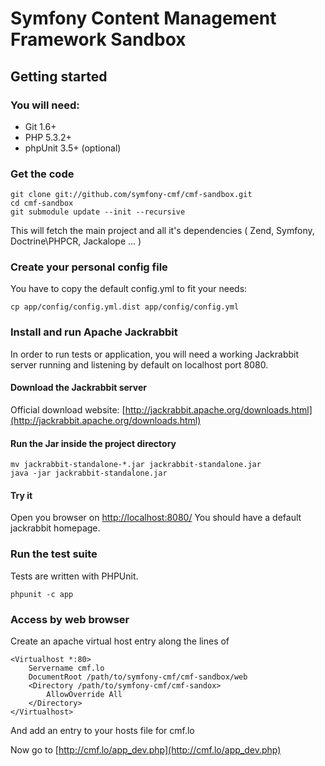 # Symfony Content Management Framework Sandbox


## Getting started

### You will need:
  * Git 1.6+
  * PHP 5.3.2+
  * phpUnit 3.5+ (optional)

### Get the code

    git clone git://github.com/symfony-cmf/cmf-sandbox.git
    cd cmf-sandbox
    git submodule update --init --recursive

This will fetch the main project and all it's dependencies ( Zend, Symfony, Doctrine\PHPCR, Jackalope ... )

### Create your personal config file

You have to copy the default config.yml to fit your needs:

    cp app/config/config.yml.dist app/config/config.yml

### Install and run Apache Jackrabbit

In order to run tests or application, you will need a working Jackrabbit server running and listening by default on localhost port 8080.

#### Download the Jackrabbit server

Official download website: [http://jackrabbit.apache.org/downloads.html](http://jackrabbit.apache.org/downloads.html)

#### Run the Jar inside the project directory

    mv jackrabbit-standalone-*.jar jackrabbit-standalone.jar
    java -jar jackrabbit-standalone.jar

#### Try it

Open you browser on [http://localhost:8080/](http://localhost:8080/)
You should have a default jackrabbit homepage.

### Run the test suite

Tests are written with PHPUnit.

    phpunit -c app

### Access by web browser

Create an apache virtual host entry along the lines of

    <Virtualhost *:80>
        Servername cmf.lo
        DocumentRoot /path/to/symfony-cmf/cmf-sandbox/web
        <Directory /path/to/symfony-cmf/cmf-sandox>
            AllowOverride All
        </Directory>
    </Virtualhost>

And add an entry to your hosts file for cmf.lo

Now go to [http://cmf.lo/app_dev.php](http://cmf.lo/app_dev.php)
